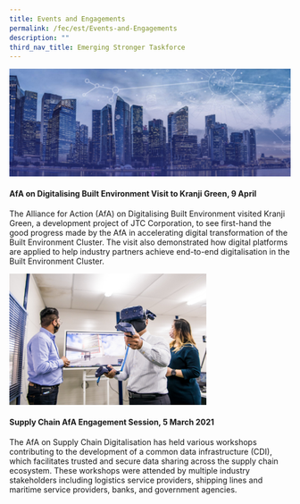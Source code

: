 ```yaml
---
title: Events and Engagements
permalink: /fec/est/Events-and-Engagements
description: ""
third_nav_title: Emerging Stronger Taskforce
---
```

![Banner](/images/FEC/fec%20_banner.jpg)

#### AfA on Digitalising Built Environment Visit to Kranji Green, 9 April 

The Alliance for Action (AfA) on Digitalising Built Environment visited Kranji Green, a development project of JTC Corporation, to see first-hand the good progress made by the AfA in accelerating digital transformation of the Built Environment Cluster. The visit also demonstrated how digital platforms are applied to help industry partners achieve end-to-end digitalisation in the Built Environment Cluster.

<img src="/images/FEC/EST/Events%20and%20Engagements/EST%20_EventsKranjiGreen.jpg" alt="Kranji Green" style="width:70%">

#### Supply Chain AfA Engagement Session, 5 March 2021

The AfA on Supply Chain Digitalisation has held various workshops contributing to the development of a common data infrastructure (CDI), which facilitates trusted and secure data sharing across the supply chain ecosystem. These workshops were attended by multiple industry stakeholders including logistics service providers, shipping lines and maritime service providers, banks, and government agencies.

